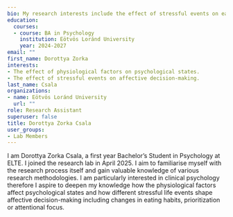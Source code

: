 ```yaml
---
bio: My research interests include the effect of stressful events on eating habits, prioritization or attentional focus.
education:
  courses:
  - course: BA in Psychology
    institution: Eötvös Loránd University
    year: 2024-2027
email: ""
first_name: Dorottya Zorka
interests:
- The effect of physiological factors on psychological states.
- The effect of stressful events on affective decision-making.
last_name: Csala
organizations:
- name: Eötvös Loránd University
  url: ""
role: Research Assistant
superuser: false
title: Dorottya Zorka Csala
user_groups:
- Lab Members
---
```


I am Dorottya Zorka Csala, a first year Bachelor’s Student in Psychology at ELTE. I joined the research lab in April 2025. I aim to familiarise myself with the research process itself and gain valuable knowledge of various research methodologies. I am particularly interested in clinical psychology therefore I aspire to deepen my knowledge how the physiological factors affect psychological states and how different stressful life events shape affective decision-making including changes in eating habits, prioritization or attentional focus.
